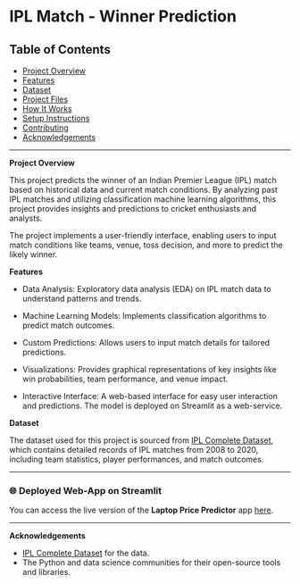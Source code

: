 # IPL Match - Winner Prediction

## Table of Contents

- [Project Overview](#project-overview)
- [Features](#features)
- [Dataset](#dataset)
- [Project Files](#project-files)
- [How It Works](#how-it-works)
- [Setup Instructions](#setup-instructions)
- [Contributing](#contributing)
- [Acknowledgements](#acknowledgements)

---

**Project Overview**

This project predicts the winner of an Indian Premier League (IPL) match based on historical data and current match conditions. By analyzing past IPL matches and utilizing classification machine learning algorithms, this project provides insights and predictions to cricket enthusiasts and analysts.

The project implements a user-friendly interface, enabling users to input match conditions like teams, venue, toss decision, and more to predict the likely winner.

**Features**

- Data Analysis: Exploratory data analysis (EDA) on IPL match data to understand patterns and trends.

- Machine Learning Models: Implements classification algorithms to predict match outcomes.

- Custom Predictions: Allows users to input match details for tailored predictions.

- Visualizations: Provides graphical representations of key insights like win probabilities, team performance, and venue impact.

- Interactive Interface: A web-based interface for easy user interaction and predictions. The model is deployed on Streamlit as a web-service.

**Dataset**

The dataset used for this project is sourced from [IPL Complete Dataset](https://www.kaggle.com/datasets/patrickb1912/ipl-complete-dataset-20082020), which contains detailed records of IPL matches from 2008 to 2020, including team statistics, player performances, and match outcomes.

---

### 🌐 Deployed Web-App on Streamlit
You can access the live version of the **Laptop Price Predictor** app [here](https://ipl-match-winner-predicter.streamlit.app/).

---

**Acknowledgements**

- [IPL Complete Dataset](https://www.kaggle.com/datasets/patrickb1912/ipl-complete-dataset-20082020) for the data.
- The Python and data science communities for their open-source tools and libraries.
